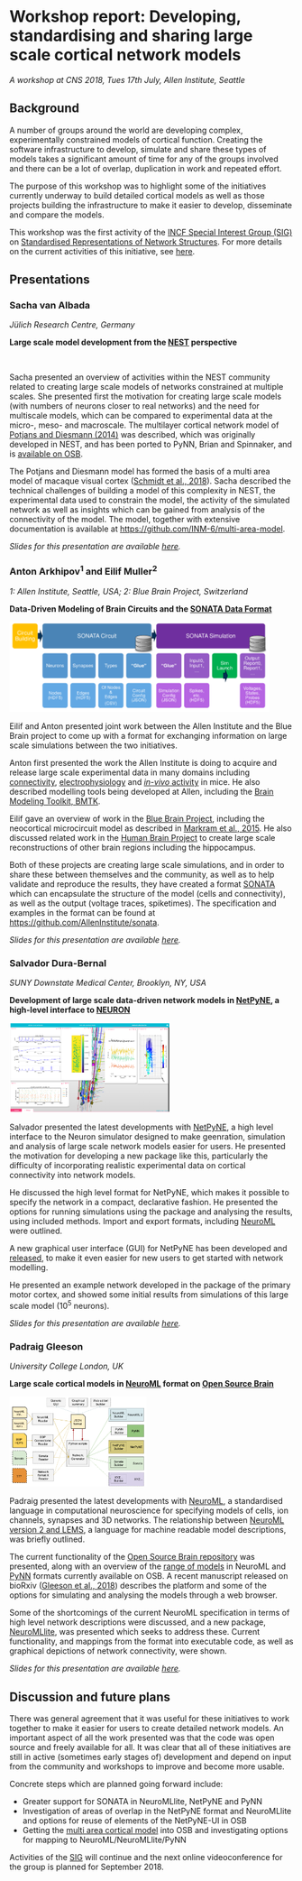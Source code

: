 # Workshop report: Developing, standardising and sharing large scale cortical network models

*A workshop at CNS 2018, Tues 17th July, Allen Institute, Seattle*

## Background

A number of groups around the world are developing complex, experimentally constrained 
models of cortical function. Creating the software infrastructure to develop, simulate 
and share these types of models takes a significant amount of time for any of the groups 
involved and there can be a lot of overlap, duplication in work and repeated effort.

The purpose of this workshop was to highlight some of the initiatives currently underway to build 
detailed cortical models as well as those projects building the infrastructure to make 
it easier to develop, disseminate and compare the models. 

This workshop was the first activity of the [INCF Special Interest Group (SIG)](https://www.incf.org/activities/standards-and-best-practices/incf-special-interest-groups) on 
[Standardised Representations of Network Structures](https://www.incf.org/activities/standards-and-best-practices/incf-special-interest-groups/incf-sig-on-standardised). 
For more details on the current activities of this initiative, see [here](https://github.com/NeuralEnsemble/Networks_SIG). 

## Presentations

### Sacha van Albada

*Jülich Research Centre, Germany*

**Large scale model development from the [NEST](http://www.nest-simulator.org) perspective**

<p valign="centre">
    <a href="https://github.com/INM-6/multi-area-model">
        <img alt="" src="https://raw.githubusercontent.com/INM-6/multi-area-model/master/model_construction.png" height="160"/>
    </a>
</p>

Sacha presented an overview of activities within the NEST community related to creating large scale models of networks constrained at multiple scales. 
She presented first the motivation for creating large scale models (with numbers of neurons closer to real networks) and the need for multiscale models, 
which can be compared to experimental data at the micro-, meso- and macroscale. The multilayer cortical network model of 
[Potjans and Diesmann (2014)](https://www.ncbi.nlm.nih.gov/pubmed/23203991) was described, which was originally developed in NEST, and has been ported to 
PyNN, Brian and Spinnaker, and is [available on OSB](http://www.opensourcebrain.org/projects/potjansdiesmann2014). 

The Potjans and Diesmann model has formed the basis of a multi area model of macaque visual cortex ([Schmidt et al., 2018](https://link.springer.com/article/10.1007/s00429-017-1554-4)). Sacha described the technical 
challenges of building a model of this complexity in NEST, the experimental data used to constrain the model, the activity of the simulated network as well as 
insights which can be gained from analysis of the connectivity of the model. The model, together with extensive documentation is available at https://github.com/INM-6/multi-area-model.

*Slides for this presentation are available [here](https://github.com/NeuralEnsemble/Networks_SIG/blob/master/docs/CNS2018/van_Albada_CNS2018_multi_area_model.pdf).*


### Anton Arkhipov<sup>1</sup> and Eilif Muller<sup>2</sup>

*1: Allen Institute, Seattle, USA; 2: Blue Brain Project, Switzerland*

**Data-Driven Modeling of Brain Circuits and the [SONATA Data Format](https://github.com/AllenInstitute/sonata)**


<p valign="centre">
    <a href="https://github.com/AllenInstitute/sonata">
        <img alt="?" src="docs/CNS2018/Sonata.png" height="160"/>
    </a>
</p>

Eilif and Anton presented joint work between the Allen Institute and the Blue Brain project 
to come up with a format for exchanging information on large scale simulations between the two initiatives. 

Anton first presented the work the Allen Institute is doing to acquire and release large scale experimental data in many domains including 
[connectivity](http://connectivity.brain-map.org/), [electrophysiology](http://celltypes.brain-map.org/) and 
[*in-vivo* activity](http://observatory.brain-map.org/visualcoding) in mice. He also described modelling tools being developed at Allen, including the [Brain Modeling Toolkit, BMTK](https://github.com/AllenInstitute/bmtk).

Eilif gave an overview of work in the [Blue Brain Project](https://bluebrain.epfl.ch/), including the neocortical microcircuit model as 
described in [Markram et al., 2015](https://www.ncbi.nlm.nih.gov/pubmed/26451489). He also discussed related work in the 
[Human Brain Project](https://www.ncbi.nlm.nih.gov/pubmed/26451489) to create large scale reconstructions of other brain regions including the hippocampus. 

Both of these projects are creating large scale simulations, and in order to share these between themselves and the community, as well as to 
help validate and reproduce the results, they have created a format [SONATA](https://github.com/AllenInstitute/sonata) which can 
encapsulate the structure of the model (cells and connectivity), as well as the output (voltage traces, spiketimes). 
The specification and examples in the format can be found at https://github.com/AllenInstitute/sonata.

*Slides for this presentation are available [here](https://github.com/NeuralEnsemble/Networks_SIG/blob/master/docs/CNS2018/2018-07-SONATA_Arkhipov_Muller.pdf).*

### Salvador Dura-Bernal

*SUNY Downstate Medical Center, Brooklyn, NY, USA*

**Development of large scale data-driven network models in [NetPyNE](http://www.netpyne.org/), a high-level interface to [NEURON](https://www.neuron.yale.edu/neuron)**


<p valign="centre">
    <a href="http://www.netpyne.org/">
        <img alt="" src="docs/CNS2018/NetPyNE.png" height="160"/>
    </a>
</p>


Salvador presented the latest developments with [NetPyNE](http://www.netpyne.org/), a high level interface to 
the Neuron simulator designed to make geenration, simulation and analysis of large scale network models easier for users. 
He presented the motivation for developing a new package like this, particularly the difficulty of 
incorporating realistic experimental data on cortical connectivity into network models. 

He discussed the high level format for NetPyNE, which makes it possible to specify the network in a compact, declarative fashion. 
He presented the options for running simulations using the package and analysing the results, using included methods. 
Import and export formats, including [NeuroML](http://www.neuroml.org) were outlined. 

A new graphical user interface (GUI) for NetPyNE has been developed and [released](https://github.com/MetaCell/NetPyNE-UI), 
to make it even easier for new users to get started with network modelling. 

He presented an example network developed in the package of the primary motor cortex, and showed some initial results from simulations of this large scale model (10<sup>5</sup> neurons).


*Slides for this presentation are available [here](https://github.com/NeuralEnsemble/Networks_SIG/blob/master/docs/CNS2018/CNS18_workshop_NetPyNE.pdf).*

### Padraig Gleeson

*University College London, UK*

**Large scale cortical models in [NeuroML](https://www.neuroml.org/) format on [Open Source Brain](http://www.opensourcebrain.org/)**

<p valign="centre">
    <a href="https://github.com/NeuroML/NeuroMLlite">
        <img alt="" src="https://raw.githubusercontent.com/NeuroML/NeuroMLlite/790d74b75a2d88f9f0086a4bf86ee004edd16d33/images/NetworkShorthand.png" height="160"/>
    </a>
</p>

Padraig presented the latest developments with [NeuroML](http://www.neuroml.org), a standardised language in computational neuroscience 
for specifying models of cells, ion channels, synapses and 3D networks. The relationship between [NeuroML version 2 and LEMS](https://www.neuroml.org/lems_dev), a
language for machine readable model descriptions, was briefly outlined. 

The current functionality of the [Open Source Brain repository](http://www.opensourcebrain.org) was presented, 
along with an overview of the [range of models](http://www.opensourcebrain.org/projects) 
in NeuroML and [PyNN](http://neuralensemble.org/PyNN/) formats currently available on OSB. 
A recent manuscript released on bioRxiv ([Gleeson et al., 2018](https://www.biorxiv.org/content/early/2018/01/11/229484)) describes the
platform and some of the options for simulating and analysing the models through a web browser.

Some of the shortcomings of the current NeuroML specification in terms of high level network descriptions were discussed, 
and a new package, [NeuroMLlite](https://github.com/NeuroML/NeuroMLlite), was presented which seeks to address these. 
Current functionality, and mappings from the format into executable code, as well as graphical depictions of network connectivity, were shown.  


*Slides for this presentation are available [here](https://github.com/NeuralEnsemble/Networks_SIG/blob/master/docs/CNS2018/CNS2018-NeuroMLOSBCorticalModels.pdf).*

## Discussion and future plans


There was general agreement that it was useful for these initiatives to work together to make it easier for users to create detailed network models. 
An important aspect of all the work presented was that the code was open source and freely available for all. 
It was clear that all of these initiatives are still in active (sometimes early stages of) development and 
depend on input from the community and workshops to improve and become more usable. 


Concrete steps which are planned going forward include:

- Greater support for SONATA in NeuroMLlite, NetPyNE and PyNN
- Investigation of areas of overlap in the NetPyNE format and NeuroMLlite and options for reuse of elements of the NetPyNE-UI in OSB
- Getting the [multi area cortical model](https://github.com/INM-6/multi-area-model) into OSB and investigating options for mapping to NeuroML/NeuroMLlite/PyNN

Activities of the [SIG](https://github.com/NeuralEnsemble/Networks_SIG) will continue and the next online videoconference for the group is planned for September 2018.



